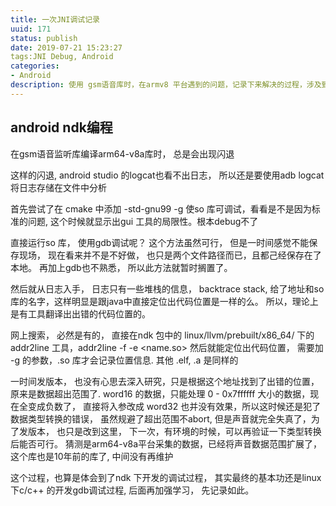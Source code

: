 ```yaml
---
title: 一次JNI调试记录
uuid: 171
status: publish
date: 2019-07-21 15:23:27
tags:JNI Debug, Android
categories:
- Android
description: 使用 gsm语音库时，在armv8 平台遇到的问题，记录下来解决的过程，涉及到jni调试的小技巧，jni 后续还有持续学习的机会。
---
```


## android ndk编程

在gsm语音监听库编译arm64-v8a库时， 总是会出现闪退

这样的闪退, android studio 的logcat也看不出日志， 所以还是要使用adb logcat 将日志存储在文件中分析

首先尝试了在 cmake 中添加 -std-gnu99 -g 使so 库可调试，看看是不是因为标准的问题, 这个时候就显示出gui 工具的局限性。根本debug不了 

直接运行so 库， 使用gdb调试呢？ 这个方法虽然可行， 但是一时间感觉不能保存现场， 现在看来并不是不好做， 也只是两个文件路径而已，且都己经保存在了本地。 再加上gdb也不熟悉， 所以此方法就暂时搁置了。

然后就从日志入手， 日志只有一些堆栈的信息， backtrace stack, 给了地址和so 库的名字，这样明显是跟java中直接定位出代码位置是一样的么。
所以，理论上是有工具翻译出出错的代码位置的。

网上搜索， 必然是有的， 直接在ndk 包中的 linux/llvm/prebuilt/x86_64/ 下的 addr2line 工具，addr2line -f -e <name.so> <addr> 然后就能定位出代码位置， 
需要加 -g 的参数，.so 库才会记录位置信息. 其他 .elf, .a 是同样的

一时间发版本， 也没有心思去深入研究，只是根据这个地址找到了出错的位置， 原来是数据超出范围了. word16 的数据，只能处理 0 - 0x7ffffff 大小的数据，现在全变成负数了， 直接将入参改成 word32 也并没有效果，所以这时候还是犯了数据类型转换的错误，
虽然规避了超出范围不abort, 但是声音就完全失真了，为了发版本， 也只是改到这里， 下一次，有环境的时候，可以再验证一下类型转换后能否可行。 猜测是arm64-v8a平台采集的数据，已经将声音数据范围扩展了，这个库也是10年前的库了, 中间没有再维护

这个过程，也算是体会到了ndk 下开发的调试过程， 其实最终的基本功还是linux下c/c++ 的开发gdb调试过程, 后面再加强学习， 先记录如此。

